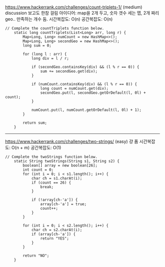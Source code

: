 
https://www.hackerrank.com/challenges/count-triplets-1/ (medium)
discussion 보고도 한참 걸림
아이디어: map을 2개 두고, 숫자 갯수 세는 맵, 2개 짜리 geo.. 만족하는 개수 둠.
시간복잡도: O(n)
공간복잡도: O(n)
```
// Complete the countTriplets function below.
    static long countTriplets(List<Long> arr, long r) {
        Map<Long, Long> numCount = new HashMap<>();
        Map<Long, Long> secondGeo = new HashMap<>();
        long sum = 0;

        for (long l : arr) {
            long div = l / r;

            if (secondGeo.containsKey(div) && (l % r == 0)) {
                sum += secondGeo.get(div);
            }

            if (numCount.containsKey(div) && (l % r == 0)) {
                long count = numCount.get(div);
                secondGeo.put(l, secondGeo.getOrDefault(l, 0l) + count);
            }

            numCount.put(l, numCount.getOrDefault(l, 0l) + 1);
        }

        return sum;
    }
```
---

https://www.hackerrank.com/challenges/two-strings/ (easy)
걍 품
시간복잡도: O(n + m)
공간복잡도: O(1)
```
// Complete the twoStrings function below.
    static String twoStrings(String s1, String s2) {
        boolean[] array = new boolean[26];
        int count = 0;
        for (int i = 0; i < s1.length(); i++) {
            char ch = s1.charAt(i);
            if (count == 26) {
                break;
            }

            if (!array[ch-'a']) {
                array[ch-'a'] = true;
                count++;
            }
        }

        for (int i = 0; i < s2.length(); i++) {
            char ch = s2.charAt(i);
            if (array[ch-'a']) {
                return "YES";	
            }
        }

        return "NO";
    }
```